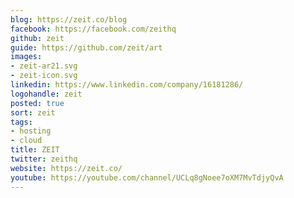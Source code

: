 ```yaml
---
blog: https://zeit.co/blog
facebook: https://facebook.com/zeithq
github: zeit
guide: https://github.com/zeit/art
images:
- zeit-ar21.svg
- zeit-icon.svg
linkedin: https://www.linkedin.com/company/16181286/
logohandle: zeit
posted: true
sort: zeit
tags:
- hosting
- cloud
title: ZEIT
twitter: zeithq
website: https://zeit.co/
youtube: https://youtube.com/channel/UCLq8gNoee7oXM7MvTdjyQvA
---
```

